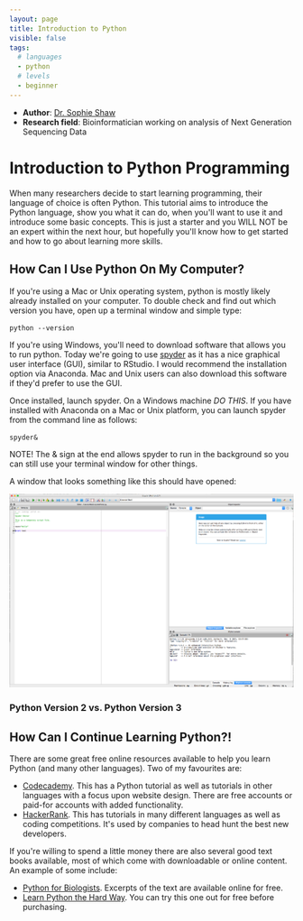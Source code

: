 ```yaml
---
layout: page
title: Introduction to Python
visible: false
tags:
  # languages
  - python
  # levels
  - beginner
---
```

<!-- change visible to true if you want it on the site -->

 - **Author**: [Dr. Sophie Shaw](https://github.com/SophieS9) 
 - **Research field**: Bioinformatician working on analysis of Next Generation Sequencing Data

# Introduction to Python Programming

When many researchers decide to start learning programming, their language of choice is often Python. This tutorial aims to introduce the Python language, show you what it can do, when you'll want to use it and introduce some basic concepts. This is just a starter and you WILL NOT be an expert within the next hour, but hopefully you'll know how to get started and how to go about learning more skills.

## How Can I Use Python On My Computer?

If you're using a Mac or Unix operating system, python is mostly likely already installed on your computer. To double check and find out which version you have, open up a terminal window and simple type:
```
python --version
```

If you're using Windows, you'll need to download software that allows you to run python. Today we're going to use [spyder](https://github.com/spyder-ide/spyder) as it has a nice graphical user interface (GUI), similar to RStudio. I would recommend the installation option via Anaconda. Mac and Unix users can also download this software if they'd prefer to use the GUI. 

Once installed, launch spyder. On a Windows machine *DO THIS*. If you have installed with Anaconda on a Mac or Unix platform, you can launch spyder from the command line as follows:
```
spyder&
```
NOTE! The & sign at the end allows spyder to run in the background so you can still use your terminal window for other things. 

A window that looks something like this should have opened:

<img src="./Images/spyder_open.png">

### Python Version 2 vs. Python Version 3

## How Can I Continue Learning Python?!

There are some great free online resources available to help you learn Python (and many other languages). Two of my favourites are:

* [Codecademy](https://www.codecademy.com/learn/python). This has a Python tutorial as well as tutorials in other languages with a focus upon website design. There are free accounts or paid-for accounts with added functionality. 
* [HackerRank](https://www.hackerrank.com/). This has tutorials in many different languages as well as coding competitions. It's used by companies to head hunt the best new developers.

If you're willing to spend a little money there are also several good text books available, most of which come with downloadable or online content. An example of some include:

* [Python for Biologists](http://pythonforbiologists.com/). Excerpts of the text are available online for free.  
* [Learn Python the Hard Way](https://learnpythonthehardway.org/). You can try this one out for free before purchasing.  
